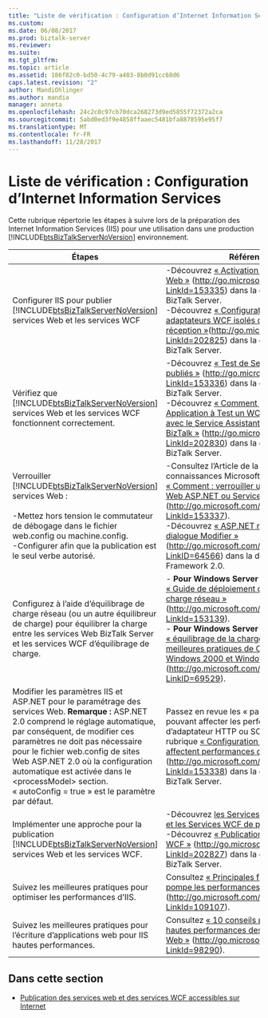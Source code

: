 ```yaml
---
title: "Liste de vérification : Configuration d’Internet Information Services | Documents Microsoft"
ms.custom: 
ms.date: 06/08/2017
ms.prod: biztalk-server
ms.reviewer: 
ms.suite: 
ms.tgt_pltfrm: 
ms.topic: article
ms.assetid: 186f82c0-bd50-4c79-a403-8b0d91cc68d6
caps.latest.revision: "2"
author: MandiOhlinger
ms.author: mandia
manager: anneta
ms.openlocfilehash: 24c2c0c97cb70dca268273d9ed5855f72372a2ca
ms.sourcegitcommit: 5abd0ed3f9e4858ffaaec5481bfa8878595e95f7
ms.translationtype: MT
ms.contentlocale: fr-FR
ms.lasthandoff: 11/28/2017
---
```

# <a name="checklist-configuring-internet-information-services"></a>Liste de vérification : Configuration d’Internet Information Services
Cette rubrique répertorie les étapes à suivre lors de la préparation des Internet Information Services (IIS) pour une utilisation dans une production [!INCLUDE[btsBizTalkServerNoVersion](../includes/btsbiztalkservernoversion-md.md)] environnement.  
  
|Étapes|Référence|  
|-----------|---------------|  
|Configurer IIS pour publier [!INCLUDE[btsBizTalkServerNoVersion](../includes/btsbiztalkservernoversion-md.md)] services Web et les services WCF|-Découvrez [« Activation des Services Web »](http://go.microsoft.com/fwlink/?LinkId=153335) (http://go.microsoft.com/fwlink/?LinkId=153335) dans la documentation de BizTalk Server.<br />-Découvrez [« Configuration IIS pour les adaptateurs WCF isolés de réception »](http://go.microsoft.com/fwlink/?LinkId=202825)(http://go.microsoft.com/fwlink/?LinkId=202825) dans la documentation de BizTalk Server.|  
|Vérifiez que [!INCLUDE[btsBizTalkServerNoVersion](../includes/btsbiztalkservernoversion-md.md)] services Web et les services WCF fonctionnent correctement.|-Découvrez [« Test de Services Web publiés »](http://go.microsoft.com/fwlink/?LinkId=153336) (http://go.microsoft.com/fwlink/?LinkId=153336) dans la documentation de BizTalk Server.<br />-Découvrez [« Comment pour créer un .NET Application à Test un WCF Service publiée avec le Service Assistant Publication WCF BizTalk »](http://go.microsoft.com/fwlink/?LinkId=202830) (http://go.microsoft.com/fwlink/?LinkId=202830) dans la documentation de BizTalk Server.|  
|Verrouiller [!INCLUDE[btsBizTalkServerNoVersion](../includes/btsbiztalkservernoversion-md.md)] services Web :<br /><br /> -Mettez hors tension le commutateur de débogage dans le fichier web.config ou machine.config.<br />-Configurer afin que la publication est le seul verbe autorisé.|-Consultez l’Article de la Base de connaissances Microsoft 815145, [« Comment : verrouiller une Application Web ASP.NET ou Service Web «](http://go.microsoft.com/fwlink/?LinkId=153337) (http://go.microsoft.com/fwlink/?LinkId=153337).<br />-Découvrez [« ASP.NET règle boîte de dialogue Modifier »](http://go.microsoft.com/fwlink/?LinkID=64566) (http://go.microsoft.com/fwlink/?LinkID=64566) dans la documentation .NET Framework 2.0.|  
|Configurez à l’aide d’équilibrage de charge réseau (ou un autre équilibreur de charge) pour équilibrer la charge entre les services Web BizTalk Server et les services WCF d’équilibrage de charge.|-   **Pour Windows Server 2008**: consultez [« Guide de déploiement de l’équilibrage de charge réseau »](http://go.microsoft.com/fwlink/?LinkId=153139) (http://go.microsoft.com/fwlink/?LinkId=153139).<br />-   **Pour Windows Server 2003**: consultez [« équilibrage de la charge réseau : meilleures pratiques de Configuration pour Windows 2000 et Windows Server 2003 »](http://go.microsoft.com/fwlink/?LinkID=69529) (http://go.microsoft.com/fwlink/?LinkID=69529).|  
|Modifier les paramètres IIS et ASP.NET pour le paramétrage des services Web. **Remarque :** ASP.NET 2.0 comprend le réglage automatique, par conséquent, de modifier ces paramètres ne doit pas nécessaire pour le fichier web.config de sites Web ASP.NET 2.0 où la configuration automatique est activée dans le \<processModel\> section. « autoConfig = true » est le paramètre par défaut.|Passez en revue les « paramètres ASP.NET pouvant affecter les performances d’adaptateur HTTP ou SOAP » section de la rubrique [« Configuration de paramètres qui affectent performances de l’adaptateur »](http://go.microsoft.com/fwlink/?LinkId=153338) (http://go.microsoft.com/fwlink/?LinkId=153338) dans la documentation de BizTalk Server.|  
|Implémenter une approche pour la publication [!INCLUDE[btsBizTalkServerNoVersion](../includes/btsbiztalkservernoversion-md.md)] services Web et les services WCF.|-Découvrez [les Services Web sur Internet et les Services WCF de publication](../technical-guides/publishing-internet-facing-web-services-and-wcf-services.md).<br />-Découvrez [« Publication des Services WCF »](http://go.microsoft.com/fwlink/?LinkId=202827) (http://go.microsoft.com/fwlink/?LinkId=202827) dans la documentation de BizTalk Server.|  
|Suivez les meilleures pratiques pour optimiser les performances d’IIS.|Consultez [« Principales façons de dix de pompe les performances d’IIS »](http://go.microsoft.com/fwlink/?LinkId=109107) (http://go.microsoft.com/fwlink/?LinkId=109107).|  
|Suivez les meilleures pratiques pour l’écriture d’applications web pour IIS hautes performances.|Consultez [« 10 conseils pour l’écriture de hautes performances des Applications Web »](http://go.microsoft.com/fwlink/?LinkId=98290) (http://go.microsoft.com/fwlink/?LinkId=98290).|  
  
## <a name="in-this-section"></a>Dans cette section  
  
-   [Publication des services web et des services WCF accessibles sur Internet](../technical-guides/publishing-internet-facing-web-services-and-wcf-services.md)